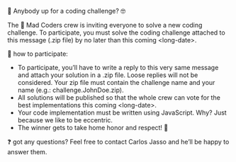 📢 Anybody up for a coding challenge? 🤓

The 🧪 Mad Coders crew is inviting everyone to solve a new coding challenge. To participate, you must solve the coding challenge attached to this message (.zip file) by no later than this coming &lt;long-date&gt;.

🎲 how to participate:
- To participate, you’ll have to write a reply to this very same message and attach your solution in a .zip file. Loose replies will not be considered. Your zip file must contain the challenge name and your name (e.g.: challenge.JohnDoe.zip).
- All solutions will be published so that the whole crew can vote for the best implementations this coming &lt;long-date&gt;.
- Your code implementation must be written using JavaScript. Why? Just because we like to be eccentric.
- The winner gets to take home honor and respect! 💪

❓ got any questions?
Feel free to contact Carlos Jasso and he’ll be happy to answer them.
